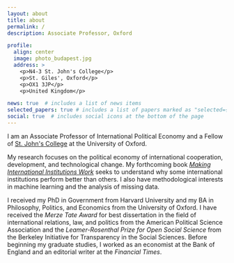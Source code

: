 ```yaml
---
layout: about
title: about
permalink: /
description: Associate Professor, Oxford

profile:
  align: center
  image: photo_budapest.jpg
  address: >
    <p>N4-3 St. John's College</p>
    <p>St. Giles', Oxford</p>
    <p>OX1 3JP</p>
    <p>United Kingdom</p>

news: true  # includes a list of news items
selected_papers: true # includes a list of papers marked as "selected={true}"
social: true  # includes social icons at the bottom of the page
---
```


I am an Associate Professor of International Political Economy and a Fellow of [St. John's College](https://www.sjc.ox.ac.uk/) at the University of Oxford.

My research focuses on the political economy of international cooperation, development, and technological change. My forthcoming book _[Making International Institutions Work](https://ranjitlall.github.io/book/)_ seeks to understand why some international institutions perform better than others. I also have methodological interests in machine learning and the analysis of missing data.

I received my PhD in Government from Harvard University and my BA in Philosophy, Politics, and Economics from the University of Oxford. I have received the _Merze Tate Award_ for best dissertation in the field of international relations, law, and politics from the American Political Science Association and the _Leamer-Rosenthal Prize for Open Social Science_ from the Berkeley Initiative for Transparency in the Social Sciences. Before beginning my graduate studies, I worked as an economist at the Bank of England and an editorial writer at the _Financial Times_.
